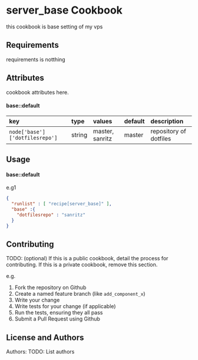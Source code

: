 server_base Cookbook
====================
this cookbook is base setting of my vps


Requirements
------------
requirements is notthing


Attributes
----------
cookbook attributes here.


#### base::default
key                            | type   | values          | default | description
:--                            |:--     |:--              |:--      |:--
`node['base']['dotfilesrepo']` | string | master, sanritz | master  | repository of dotfiles


Usage
-----
#### base::default
e.g1

```json
{
  "runlist" : [ "recipe[server_base]" ],
  "base" :{
    "dotfilesrepo" : "sanritz"
  }
}
```

Contributing
------------
TODO: (optional) If this is a public cookbook, detail the process for contributing. If this is a private cookbook, remove this section.

e.g.
1. Fork the repository on Github
2. Create a named feature branch (like `add_component_x`)
3. Write your change
4. Write tests for your change (if applicable)
5. Run the tests, ensuring they all pass
6. Submit a Pull Request using Github

License and Authors
-------------------
Authors: TODO: List authors
